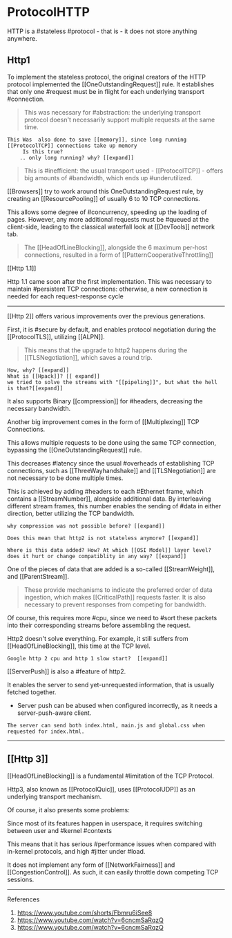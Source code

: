 # ProtocolHTTP

HTTP is a #stateless #protocol - that is - it does not store anything anywhere.

## Http1

To implement the stateless protocol, the original creators of the HTTP protocol implemented the [[OneOutstandingRequest]] rule. It establishes that only one #request must be in flight for each underlying transport #connection.

> This was necessary for #abstraction: the underlying transport protocol doesn't necessarily support multiple requests at the same time.

```todo
This Was  also done to save [[memory]], since long running [[ProtocolTCP]] connections take up memory
     Is this true?
    .. only long running? why? [[expand]]
```

> This is #inefficient: the usual transport used - [[ProtocolTCP]] - offers big amounts of #bandwidth, which ends up #underutilized.

[[Browsers]] try to work around this OneOutstandingRequest rule, by creating an [[ResourcePooling]] of usually 6 to 10 TCP connections.

This allows some degree of #concurrency, speeding up the loading of pages. However, any more additional requests must be #queued at the client-side, leading to the classical waterfall look at [[DevTools]] network tab.

> The [[HeadOfLineBlocking]], alongside the 6 maximum per-host connections, resulted in a form of [[PatternCooperativeThrottling]]

[[Http 1.1]]

Http 1.1 came soon after the first implementation. This was necessary to maintain #persistent TCP connections: otherwise, a new connection is needed for each request-response cycle

___

[[Http 2]] offers various improvements over the previous generations.

First, it is #secure by default, and enables protocol negotiation during the [[ProtocolTLS]], utilizing [[ALPN]].

> This means that the upgrade to http2 happens during the [[TLSNegotiation]], which saves a round trip.

```todo
How, why? [[expand]]
What is [[Hpack]]? [[ expand]]
we tried to solve the streams with "[[pipeling]]", but what the hell is that?[[expand]]
```

It also supports Binary [[compression]] for #headers, decreasing the necessary bandwidth.

Another big improvement comes in the form of [[Multiplexing]] TCP Connections.

This allows multiple requests to be done using the same TCP connection, bypassing the [[OneOutstandingRequest]] rule.

This decreases #latency since the usual #overheads of establishing TCP connections, such as [[ThreeWayhandshake]] and [[TLSNegotiation]] are not necessary to be done multiple times.

This is achieved by adding #headers to each #Ethernet frame, which contains a  [[StreamNumber]], alongside additional data. By interleaving different stream frames, this number enables the sending of #data in either direction, better utilizing the TCP bandwidth.

```todo
why compression was not possible before? [[expand]]

Does this mean that http2 is not stateless anymore? [[expand]]

Where is this data added? How? At which [[OSI Model]] layer level? does it hurt or change compatiblity in any way? [[expand]]
```

One of the pieces of data that are added is a so-called [[StreamWeight]], and [[ParentStream]].

> These provide mechanisms to indicate the preferred order of data ingestion, which makes [[CriticalPath]] requests faster.
> It is also necessary to prevent responses from competing for bandwidth.

Of course, this requires more #cpu, since we need to #sort these packets into their corresponding streams before assembling the request.

Http2 doesn't solve everything. For example, it still suffers from [[HeadOfLineBlocking]], this time at the TCP level.

```todo
Google http 2 cpu and http 1 slow start?  [[expand]]
```

[[ServerPush]] is also a #feature of http2.

It enables the server to send yet-unrequested information, that is usually fetched together.

* Server push can be abused when configured incorrectly, as it needs a server-push-aware client.

```example
The server can send both index.html, main.js and global.css when requested for index.html.
```

___

## [[Http 3]]

[[HeadOfLineBlocking]] is a fundamental #limitation of the TCP Protocol.

Http3, also known as [[ProtocolQuic]], uses [[ProtocolUDP]] as an underlying transport mechanism.

Of course, it also presents some problems:

Since most of its features happen in userspace, it requires switching between user and #kernel #contexts

This means that it has serious #performance issues when compared with in-kernel protocols, and high #jitter under #load.

It does not implement any form of [[NetworkFairness]] and [[CongestionControl]]. As such, it can easily throttle down competing TCP sessions.

___

References

1. <https://www.youtube.com/shorts/Fbmru6iSee8>
2. <https://www.youtube.com/watch?v=6cncmSaRqzQ>
3. <https://www.youtube.com/watch?v=6cncmSaRqzQ>
